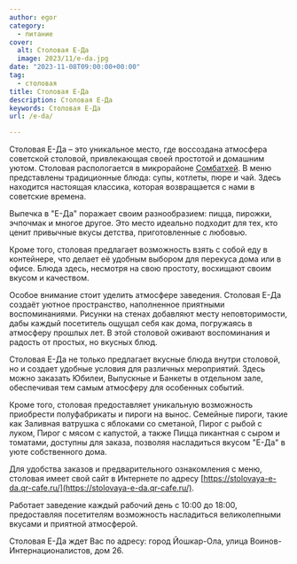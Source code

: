 ```yaml
---
author: egor
category:
  - питание
cover:
  alt: Cтоловая Е-Да
  image: 2023/11/e-da.jpg
date: "2023-11-08T09:00:00+00:00"
tag:
  - столовая
title: Cтоловая Е-Да
description: Cтоловая Е-Да
keywords: Cтоловая Е-Да
url: /e-da/

---
```

Cтоловая Е-Да – это уникальное место, где воссоздана атмосфера советской столовой, привлекающая своей простотой и домашним уютом. Столовая распологается в микрорайоне [Сомбатхей](/sombathej/). В меню представлены традиционные блюда: супы, котлеты, пюре и чай. Здесь находится настоящая классика, которая возвращается с нами в советские времена.

Выпечка в "Е-Да" поражает своим разнообразием: пицца, пирожки, эчпочмак и многое другое. Это место идеально подходит для тех, кто ценит привычные вкусы детства, приготовленные с любовью.

Кроме того, столовая предлагает возможность взять с собой еду в контейнере, что делает её удобным выбором для перекуса дома или в офисе. Блюда здесь, несмотря на свою простоту, восхищают своим вкусом и качеством.

Особое внимание стоит уделить атмосфере заведения. Cтоловая Е-Да создаёт уютное пространство, наполненное приятными воспоминаниями. Рисунки на стенах добавляют месту неповторимости, дабы каждый посетитель ощущал себя как дома, погружаясь в атмосферу прошлых лет. В этой столовой оживают воспоминания и радость от простых, но вкусных блюд.

Cтоловая Е-Да не только предлагает вкусные блюда внутри столовой, но и создает удобные условия для различных мероприятий. Здесь можно заказать Юбилеи, Выпускные и Банкеты в отдельном зале, обеспечивая тем самым атмосферу для особенных событий.

Кроме того, столовая предоставляет уникальную возможность приобрести полуфабрикаты и пироги на вынос. Семейные пироги, такие как Заливная ватрушка с яблоками со сметаной, Пирог с рыбой с луком, Пирог с мясом с капустой, а также Пицца пикантная с сыром и томатами, доступны для заказа, позволяя насладиться вкусом "Е-Да" в уюте собственного дома.

Для удобства заказов и предварительного ознакомления с меню, столовая имеет свой сайт в Интернете по адресу [https://stolovaya-e-da.qr-cafe.ru/](https://stolovaya-e-da.qr-cafe.ru/).

Работает заведение каждый рабочий день с 10:00 до 18:00, предоставляя посетителям возможность насладиться великолепными вкусами и приятной атмосферой.

Cтоловая Е-Да ждет Вас по адресу: город Йошкар-Ола, улица Воинов-Интернационалистов, дом 26.
